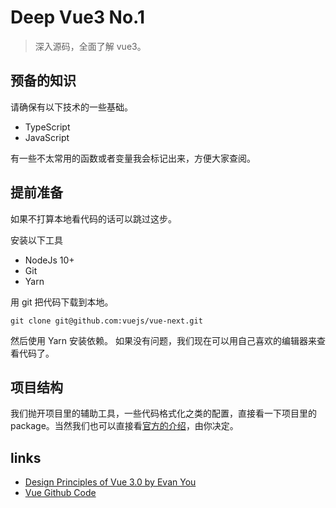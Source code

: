 # Deep Vue3 No.1

> 深入源码，全面了解 vue3。

<!-- 花了 2 天把 vue3 最新版的代码看完了，有些收获，希望分享给大家。 -->

## 预备的知识

请确保有以下技术的一些基础。

- TypeScript
- JavaScript

有一些不太常用的函数或者变量我会标记出来，方便大家查阅。

## 提前准备

如果不打算本地看代码的话可以跳过这步。

安装以下工具

- NodeJs 10+
- Git
- Yarn

用 git 把代码下载到本地。

```
git clone git@github.com:vuejs/vue-next.git
```

然后使用 Yarn 安装依赖。
如果没有问题，我们现在可以用自己喜欢的编辑器来查看代码了。

## 项目结构

我们抛开项目里的辅助工具，一些代码格式化之类的配置，直接看一下项目里的 package。当然我们也可以直接看[官方的介绍][1]，由你决定。

## links

- [Design Principles of Vue 3.0 by Evan You](https://www.youtube.com/watch?v=WLpLYhnGqPA)
- [Vue Github Code](https://github.com/vuejs/vue-next)

[1]: https://github.com/vuejs/vue-next/blob/master/.github/contributing.md#project-structure

